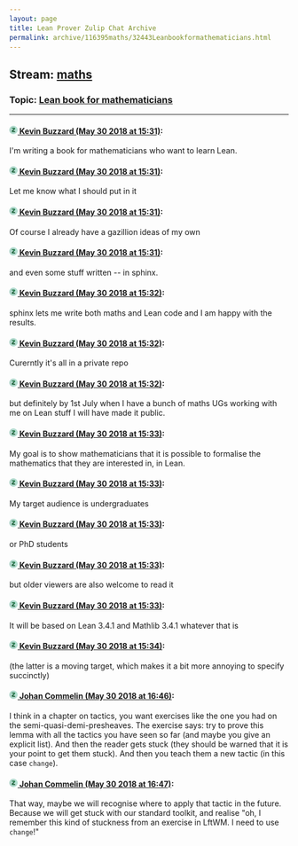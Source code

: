```yaml
---
layout: page
title: Lean Prover Zulip Chat Archive 
permalink: archive/116395maths/32443Leanbookformathematicians.html
---
```


## Stream: [maths](index.html)
### Topic: [Lean book for mathematicians](32443Leanbookformathematicians.html)

---

#### [![Click to go to Zulip](../../assets/img/zulip2.png) Kevin Buzzard (May 30 2018 at 15:31)](https://leanprover.zulipchat.com/#narrow/stream/116395-maths/topic/Lean%20book%20for%20mathematicians/near/127307658):
I'm writing a book for mathematicians who want to learn Lean.

#### [![Click to go to Zulip](../../assets/img/zulip2.png) Kevin Buzzard (May 30 2018 at 15:31)](https://leanprover.zulipchat.com/#narrow/stream/116395-maths/topic/Lean%20book%20for%20mathematicians/near/127307661):
Let me know what I should put in it

#### [![Click to go to Zulip](../../assets/img/zulip2.png) Kevin Buzzard (May 30 2018 at 15:31)](https://leanprover.zulipchat.com/#narrow/stream/116395-maths/topic/Lean%20book%20for%20mathematicians/near/127307663):
Of course I already have a gazillion ideas of my own

#### [![Click to go to Zulip](../../assets/img/zulip2.png) Kevin Buzzard (May 30 2018 at 15:31)](https://leanprover.zulipchat.com/#narrow/stream/116395-maths/topic/Lean%20book%20for%20mathematicians/near/127307670):
and even some stuff written -- in sphinx.

#### [![Click to go to Zulip](../../assets/img/zulip2.png) Kevin Buzzard (May 30 2018 at 15:32)](https://leanprover.zulipchat.com/#narrow/stream/116395-maths/topic/Lean%20book%20for%20mathematicians/near/127307698):
sphinx lets me write both maths and Lean code and I am happy with the results.

#### [![Click to go to Zulip](../../assets/img/zulip2.png) Kevin Buzzard (May 30 2018 at 15:32)](https://leanprover.zulipchat.com/#narrow/stream/116395-maths/topic/Lean%20book%20for%20mathematicians/near/127307715):
Curerntly it's all in a private repo

#### [![Click to go to Zulip](../../assets/img/zulip2.png) Kevin Buzzard (May 30 2018 at 15:32)](https://leanprover.zulipchat.com/#narrow/stream/116395-maths/topic/Lean%20book%20for%20mathematicians/near/127307725):
but definitely by 1st July when I have a bunch of maths UGs working with me on Lean stuff I will have made it public.

#### [![Click to go to Zulip](../../assets/img/zulip2.png) Kevin Buzzard (May 30 2018 at 15:33)](https://leanprover.zulipchat.com/#narrow/stream/116395-maths/topic/Lean%20book%20for%20mathematicians/near/127307735):
My goal is to show mathematicians that it is possible to formalise the mathematics that they are interested in, in Lean.

#### [![Click to go to Zulip](../../assets/img/zulip2.png) Kevin Buzzard (May 30 2018 at 15:33)](https://leanprover.zulipchat.com/#narrow/stream/116395-maths/topic/Lean%20book%20for%20mathematicians/near/127307736):
My target audience is undergraduates

#### [![Click to go to Zulip](../../assets/img/zulip2.png) Kevin Buzzard (May 30 2018 at 15:33)](https://leanprover.zulipchat.com/#narrow/stream/116395-maths/topic/Lean%20book%20for%20mathematicians/near/127307740):
or PhD students

#### [![Click to go to Zulip](../../assets/img/zulip2.png) Kevin Buzzard (May 30 2018 at 15:33)](https://leanprover.zulipchat.com/#narrow/stream/116395-maths/topic/Lean%20book%20for%20mathematicians/near/127307749):
but older viewers are also welcome to read it

#### [![Click to go to Zulip](../../assets/img/zulip2.png) Kevin Buzzard (May 30 2018 at 15:33)](https://leanprover.zulipchat.com/#narrow/stream/116395-maths/topic/Lean%20book%20for%20mathematicians/near/127307750):
It will be based on Lean 3.4.1 and Mathlib 3.4.1 whatever that is

#### [![Click to go to Zulip](../../assets/img/zulip2.png) Kevin Buzzard (May 30 2018 at 15:34)](https://leanprover.zulipchat.com/#narrow/stream/116395-maths/topic/Lean%20book%20for%20mathematicians/near/127307789):
(the latter is a moving target, which makes it a bit more annoying to specify succinctly)

#### [![Click to go to Zulip](../../assets/img/zulip2.png) Johan Commelin (May 30 2018 at 16:46)](https://leanprover.zulipchat.com/#narrow/stream/116395-maths/topic/Lean%20book%20for%20mathematicians/near/127311161):
I think in a chapter on tactics, you want exercises like the one you had on the semi-quasi-demi-presheaves. The exercise says: try to prove this lemma with all the tactics you have seen so far (and maybe you give an explicit list). And then the reader gets stuck (they should be warned that it is your point to get them stuck). And then you teach them a new tactic (in this case `change`).

#### [![Click to go to Zulip](../../assets/img/zulip2.png) Johan Commelin (May 30 2018 at 16:47)](https://leanprover.zulipchat.com/#narrow/stream/116395-maths/topic/Lean%20book%20for%20mathematicians/near/127311192):
That way, maybe we will recognise where to apply that tactic in the future. Because we will get stuck with our standard toolkit, and realise "oh, I remember this kind of stuckness from an exercise in LftWM. I need to use `change`!"

